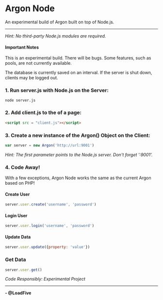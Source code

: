 # Argon Node

An experimental build of Argon built on top of Node.js.
______

*Hint: No third-party Node.js modules are required.*

#### Important Notes

This is an experimental build. There will be bugs. Some features, such as pools, are not currently available.

The database is currently saved on an interval. If the server is shut down, clients may be logged out.

### 1. Run server.js with Node.js on the Server:
```
node server.js
```

### 2. Add client.js to the <head> of a page:
```html
<script src = "client.js"></script>
```

### 3. Create a new instance of the Argon() Object on the Client:
```javascript
var server = new Argon('http://url:9001')
```
*Hint: The first parameter points to the Node.js server. Don't forget ':9001'.*

### 4. Code Away!

With a few exceptions, Argon Node works the same as the current Argon based on PHP!

#### Create User

```javascript
server.user.create('username', 'password')
```

#### Login User

```javascript
server.user.login('username', 'password')
```

#### Update Data

```javascript
server.user.update({property: 'value'})
```

### Get Data

```javascript
server.user.get()
```

*Code Responsibly: Experimental Project*
______

**- @LoadFive**

